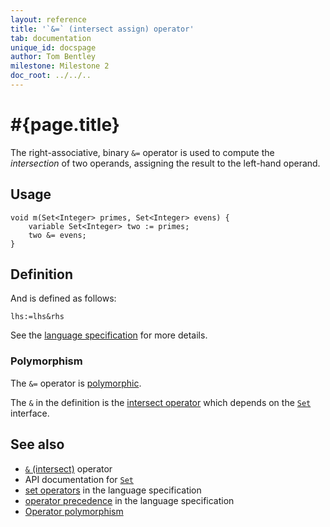 ```yaml
---
layout: reference
title: '`&=` (intersect assign) operator'
tab: documentation
unique_id: docspage
author: Tom Bentley
milestone: Milestone 2
doc_root: ../../..
---
```


# #{page.title}

The right-associative, binary `&=` operator is used to compute the 
*intersection* of two operands, assigning the result to the left-hand 
operand.

## Usage 

<!-- check:none -->
    void m(Set<Integer> primes, Set<Integer> evens) {
        variable Set<Integer> two := primes;
        two &= evens;
    }

## Definition

And is defined as follows:

<!-- check:none -->
    lhs:=lhs&rhs

See the [language specification](#{page.doc_root}/#{site.urls.spec_relative}#sets) for 
more details.

### Polymorphism

The `&=` operator is [polymorphic](#{page.doc_root}/reference/operator/operator-polymorphism). 

The `&` in the definition is the [intersect operator](../intersect) which 
depends on the [`Set`](#{page.doc_root}/api/ceylon/language/interface_Set.html) interface.

## See also

* [`&` (intersect)](../intersect) operator
* API documentation for [`Set`](#{page.doc_root}/api/ceylon/language/interface_Set.html)
* [set operators](#{page.doc_root}/#{site.urls.spec_relative}#sets) in the 
  language specification
* [operator precedence](#{page.doc_root}/#{site.urls.spec_relative}#operatorprecedence) in the 
  language specification
* [Operator polymorphism](#{page.doc_root}/tour/language-module/#operator_polymorphism) 

